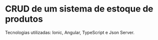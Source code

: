 # CRUD de um sistema de estoque de produtos 
Tecnologias utilizadas: Ionic, Angular, TypeScript e Json Server.
